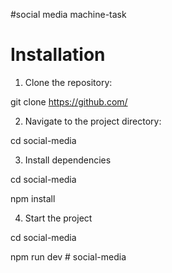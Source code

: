 #social media machine-task

# Installation

1. Clone the repository:

git clone https://github.com/<link>

2. Navigate to the project directory:

cd social-media

3. Install dependencies

cd social-media

npm install

4. Start the project

cd social-media

npm run dev
#   s o c i a l - m e d i a  
 